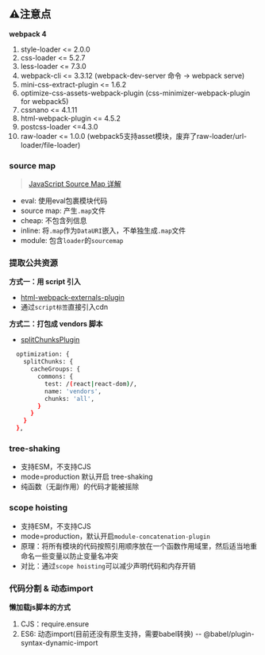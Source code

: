 ## ⚠️注意点

**webpack 4**

1. style-loader <= 2.0.0
2. css-loader <= 5.2.7
3. less-loader <= 7.3.0
4. webpack-cli <= 3.3.12 (webpack-dev-server 命令 -> webpack serve)
5. mini-css-extract-plugin <= 1.6.2
6. optimize-css-assets-webpack-plugin (css-minimizer-webpack-plugin for webpack5)
7. cssnano <= 4.1.11
8. html-webpack-plugin <= 4.5.2
9. postcss-loader <=4.3.0
10. raw-loader <= 1.0.0 (webpack5支持asset模块，废弃了raw-loader/url-loader/file-loader)

### source map

> [JavaScript Source Map 详解](https://www.ruanyifeng.com/blog/2013/01/javascript_source_map.html)

+ eval: 使用eval包裹模块代码
+ source map: 产生`.map`文件
+ cheap: 不包含列信息
+ inline: 将`.map`作为`DataURI`嵌入，不单独生成`.map`文件
+ module: 包含`loader`的`sourcemap`

### 提取公共资源

**方式一：用 script 引入**
+ [html-webpack-externals-plugin](https://www.npmjs.com/package/html-webpack-externals-plugin)
+ 通过`script标签`直接引入cdn

**方式二：打包成 vendors 脚本**
+ [splitChunksPlugin](https://webpack.js.org/plugins/split-chunks-plugin/#root)

```sh
  optimization: {
    splitChunks: {
      cacheGroups: {
        commons: {
          test: /(react|react-dom)/,
          name: 'vendors',
          chunks: 'all',
        }
      }
    }
  },
```

### tree-shaking

+ 支持ESM，不支持CJS
+ mode=production 默认开启 tree-shaking
+ 纯函数（无副作用）的代码才能被摇除

### scope hoisting

+ 支持ESM，不支持CJS
+ mode=production，默认开启`module-concatenation-plugin`
+ 原理：将所有模块的代码按照引用顺序放在一个函数作用域里，然后适当地重命名一些变量以防止变量名冲突
+ 对比：通过`scope hoisting`可以减少声明代码和内存开销

### 代码分割 & 动态import

**懒加载js脚本的方式**
1. CJS：require.ensure
2. ES6: 动态import(目前还没有原生支持，需要babel转换) -- @babel/plugin-syntax-dynamic-import
